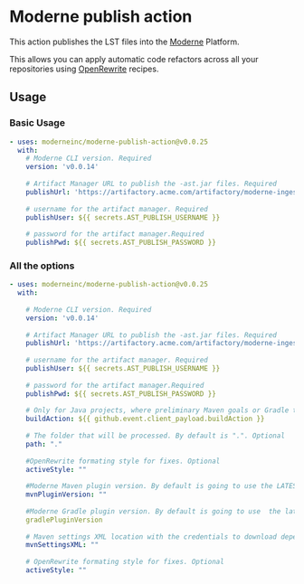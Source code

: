 # Moderne publish action

This action publishes the LST files into the [Moderne](https://www.moderne.io/) Platform. 

This allows you can apply automatic code refactors across all your repositories using [OpenRewrite](https://docs.openrewrite.org/) recipes. 

## Usage

### Basic Usage

```yaml
- uses: moderneinc/moderne-publish-action@v0.0.25
  with:
    # Moderne CLI version. Required
    version: 'v0.0.14'
    
    # Artifact Manager URL to publish the -ast.jar files. Required
    publishUrl: 'https://artifactory.acme.com/artifactory/moderne-ingest'
    
    # username for the artifact manager. Required
    publishUser: ${{ secrets.AST_PUBLISH_USERNAME }}
    
    # password for the artifact manager.Required
    publishPwd: ${{ secrets.AST_PUBLISH_PASSWORD }}
```

### All the options

```yaml
- uses: moderneinc/moderne-publish-action@v0.0.25
  with:
    
    # Moderne CLI version. Required
    version: 'v0.0.14'
    
    # Artifact Manager URL to publish the -ast.jar files. Required
    publishUrl: 'https://artifactory.acme.com/artifactory/moderne-ingest'
    
    # username for the artifact manager. Required
    publishUser: ${{ secrets.AST_PUBLISH_USERNAME }}
    
    # password for the artifact manager.Required
    publishPwd: ${{ secrets.AST_PUBLISH_PASSWORD }}
    
    # Only for Java projects, where preliminary Maven goals or Gradle tasks that are required before running moderneAST. Optional
    buildAction: ${{ github.event.client_payload.buildAction }}
    
    # The folder that will be processed. By default is ".". Optional
    path: "."
    
    #OpenRewrite formating style for fixes. Optional
    activeStyle: ""
    
    #Moderne Maven plugin version. By default is going to use the LATEST. Optional
    mvnPluginVersion: ""
    
    #Moderne Gradle plugin version. By default is going to use  the latest.integration. Optional
    gradlePluginVersion
    
    # Maven settings XML location with the credentials to download dependencies. Optional
    mvnSettingsXML: ""
    
    # OpenRewrite formating style for fixes. Optional
    activeStyle: ""
```
    
    
   
